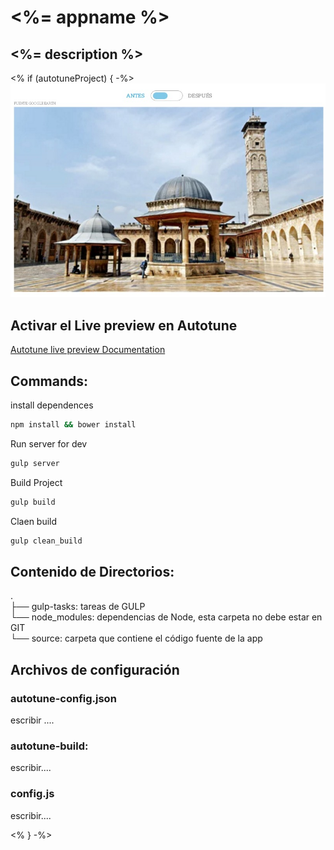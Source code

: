 # <%= appname %>  

## <%= description %>  


<% if (autotuneProject) { -%>
![title](thumbnail.jpg)

## Activar el Live preview en Autotune

[Autotune live preview Documentation](https://github.com/voxmedia/autotune/wiki/Enabling-live-preview-on-a-blueprint)


## Commands: 

install dependences

```bash
npm install && bower install
```

Run server for dev

```bash
gulp server
```

Build Project

```bash
gulp build
```

Claen build

```bash
gulp clean_build
```


## Contenido de Directorios:

. <br>
├── gulp-tasks: tareas de GULP<br>
└── node_modules: dependencias de Node, esta carpeta no debe estar en GIT  <br>
└── source: carpeta que contiene el código fuente de la app <br>


## Archivos de configuración

### autotune-config.json

escribir ....

### autotune-build:

escribir....


### config.js

escribir....

<% } -%>

